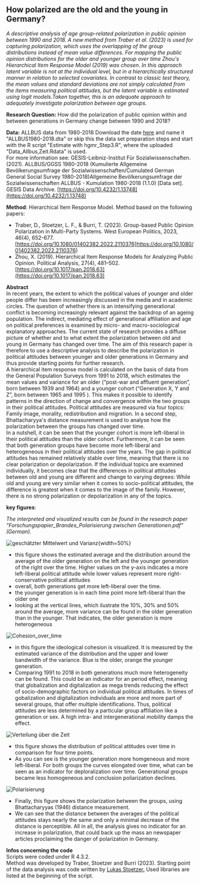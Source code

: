 ## How polarized are the old and the young in Germany?
*A descriptive analysis of age group-related polarization in public opinion  between 1990 and 2018. A new method from Traber et al. (2023) is used for capturing polarization, which uses the overlapping of the group distributions instead of mean value differences. For mapping the public opinion distributions for the older and younger group over time Zhou's Hierarchical Item Response Model (2019) was chosen. In this approach latent variable is not at the individual level, but in a hierarchically structured manner in relation to selected covariates. In contrast to classic test theory, the mean values and standard deviations are not simply calculated from the items measuring political attitudes, but the latent variable is estimated using logit models.Taken together, this is an adequate approach to adequately investigate polarization between age groups.*

**Research Question:** How did the polarization of public opinion within and between generations in Germany change between 1990 and 2018?

**Data:** ALLBUS data from 1980-2018 
Download the date [here](https://search.gesis.org/research_data/ZA5284) and name it "ALLBUS1980-2018.dta" or skip this the data set preparation steps and start with the R script "Estimate with hgmr_Step3.R", where the uploaded "Data_Allbus,Zeit.Rdata" is used.  
For more information see: GESIS-Leibniz-Institut Für Sozialwissenschaften. (2021). ALLBUS/GGSS 1980-2018 (Kumulierte Allgemeine Bevölkerungsumfrage der Sozialwissenschaften/Cumulated German General Social Survey 1980-2018)Allgemeine Bevölkerungsumfrage der Sozialwissenschaften ALLBUS - Kumulation 1980-2018 (1.1.0) [Data set]. GESIS Data Archive. [https://doi.org/10.4232/1.13748](https://doi.org/10.4232/1.13748)

**Method**:  Hierarchical Item Response Model. Method based on the following papers: 
*  Traber, D., Stoetzer, L. F., & Burri, T. (2023). Group-based Public Opinion Polarization in Multi-Party Systems. West European Politics, 2023, 46(4), 652-677. [https://doi.org/10.1080/01402382.2022.2110376]https://doi.org/10.1080/01402382.2022.2110376)
*  Zhou, X. (2019). Hierarchical Item Response Models for Analyzing Public Opinion. Political Analysis, 27(4), 481–502. [https://doi.org/10.1017/pan.2018.63](https://doi.org/10.1017/pan.2018.63)

**Abstract**  
In recent years, the extent to which the political values of younger and older people differ has been increasingly discussed in the media and in academic circles. The question of whether there is an intensifying generational conflict is becoming increasingly relevant against the backdrop of an ageing population. The indirect, mediating effect of generational affiliation and age on political preferences is examined by micro- and macro-sociological explanatory approaches. The current state of research provides a diffuse picture of whether and to what extent the polarization between old and young in Germany has changed over time. The aim of this research paper is therefore to use a descriptive analysis to describe the polarization in political attitudes between younger and older generations in Germany and thus provide starting points for further research.  
A hierarchical item response model is calculated on the basis of data from the General Population Surveys from 1991 to 2018, which estimates the mean values and variance for an older (“post-war and affluent generation”, born between  1939 and 1964) and a younger cohort (“Generation X, Y and Z”, born between 1965 and 1995 ). This makes it possible to identify patterns in the direction of change and convergence within the two groups in their political attitudes. Political attitudes are measured via four topics: Family image, morality, redistribution and migration. In a second step, Bhattacharyya's distance measurement is used to analyse how the polarization between the groups has changed over time.  
In a nutshell, it can be seen that the younger cohort is more left-liberal in their political attitudes than the older cohort. Furthermore, it can be seen that both generation groups have become more left-liberal and heterogeneous in their political attitudes over the years. The gap in political attitudes has remained relatively stable over time, meaning that there is no clear polarization or depolarization. If the individual topics are examined individually, it becomes clear that the differences in political attitudes between old and young are different and change to varying degrees: While old and young are very similar when it comes to socio-political attitudes, the difference is greatest when it comes to the image of the family. However, there is no strong polarization or depolarization in any of the topics.

**key figures**:

*The interpreted and visualized results can be found in the research paper "Forschungspapier_Brandes_Polarisierung zwischen Generationen.pdf" (German).* 

![geschätzter Mittelwert und Varianz](https://github.com/user-attachments/assets/bc692e1e-1769-46e7-bb8a-31361ceae748){width=50%}

-  this figure shows the estimated average and the distribution around the average of the older generation on the left and the younger generation of the right over the time. Higher values on the y-axis indicates a more left-liberal political attitude while lower values represent more right-conservative political attitudes
-  overall, both generations get more left-liberal over the time.
-  the younger generation is in each time point more left-liberal than the older one
-  looking at the vertical lines, which ilustrate the 10%, 30% and 50% around the average, more variance can be found in the older generation than in the younger. That indicates, the older generation is more heterogeneous

![Cohesion_over_time](https://github.com/user-attachments/assets/7950ff03-1e08-4413-b38d-c8b594791ec0)

-  in this figure the ideological cohesion is visualized. It is measured by the estimated variance of the distribution and the upper and lower bandwidth of the variance. Blue is the older, orange the younger generation.
-  Comparing 1991 to 2018 in both generations much more heterogeneity can be found. This could be an indicator for an period effect, meaning that globalization and digitalization as mega trends reducing the effect of socio-demographic factors on individual political attitudes. In times of gobalization and digitalization individuals are more and more part of several groups, that offer multiple identifications. Thus, political attitudes are less determined by a particular group affiliation like a generation or sex. A high intra- and intergenerational mobility damps the effect.

![Verteilung über die Zeit](https://github.com/user-attachments/assets/f9f43a10-871b-479b-a7ff-825f69bd17e2)

-  this figure shows the distribution of political attitudes over time in comparison for four time points.
-  As you can see is the younger generation more homgeneous and more left-liberal. For both groups the curves elongated over time, what can be seen as an indicator for deploralization over time. Generational groups became less homogeneous and conclusion poliarization declines.

![Polarisierung](https://github.com/user-attachments/assets/3a917fe6-875d-4c08-888c-c8e8b7b0e035)

-  Finally, this figure shows the polarization between the groups, using Bhattacharyyas (1946) distance measurement.
-  We can see that the distance between the averages of the political attitudes stays nearly the same and only a minimal decrease of the distance is perceptible. All in all, the analysis gives no indicator for an increase in polarization, that could back up the mass an newspaper articles proclaiming the danger of polarization in Germany. 




**Infos concerning the code**  
Scripts were coded under R 4.3.2.  
Method was developed by Traber, Stoetzer and Burri (2023). Starting point of the data analysis was code written by [Lukas Stoetzer.](https://www.lukas-stoetzer.org/)
Used libraries are listed at the beginning of the script.





